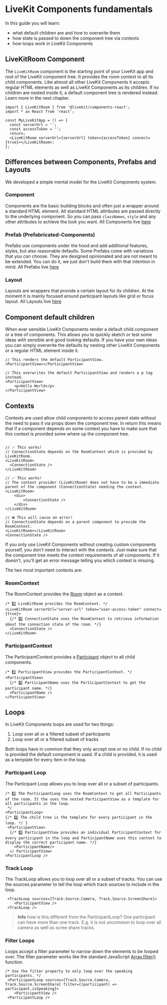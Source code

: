# LiveKit Components fundamentals

In this guide you will learn:

- what default children are and how to overwrite them
- how state is passed to down the component tree via contexts
- how loops work in LiveKit Components

## LiveKitRoom Component

The `LiveKitRoom` component is the starting point of your LiveKit app and root of the LiveKit component tree. It provides the room context to all its child components. Like almost all other LiveKit Components it accepts regular HTML elements as well as LiveKit Components as its children. If no children are nested inside it, a default component tree is rendered instead. Learn more in the next chapter.

```tsx
import { LiveKitRoom } from '@livekit/components-react';
import * as React from 'react';

const MyLiveKitApp = () => {
  const serverUrl = '';
  const accessToken = '';
  return;
  <LiveKitRoom serverUrl={serverUrl} token={accessToken} connect={true}></LiveKitRoom>;
};
```

## Differences between Components, Prefabs and Layouts

We developed a simple mental model for the LiveKit Components system.

### Component

Components are the basic building blocks and often just a wrapper around a standard HTML element. All standard HTML attributes are passed directly to the underlying component. So you can pass `classNames`, `style` and any other attributes to achieve the look you want.
All Components live [here](../../../packages/react/src/components/)

### Prefab (Prefabricated-Components)

Prefabs use components under the hood and add additional features, styles, but also reasonable defaults. Some Prefabs come with variations that you can choose. They are designed opinionated and are not meant to be extended. You can do it, we just don't build them with that intention in mind.
All Prefabs live [here](../../../packages/react/src/prefabs/)

### Layout

Layouts are wrappers that provide a certain layout for its children. At the moment it is mainly focused around participant layouts like grid or focus layout.
All Layouts live [here](../../../packages/react/src/layout/)

## Component default children

When ever sensible LiveKit Components render a default child component or a tree of components. This allows you to quickly sketch or test some ideas with sensible and good looking defaults. If you have your own ideas you can simply overwrite the defaults by nesting other LiveKit Components or a regular HTML element inside it.

```tsx
// This renders the default ParticipantView.
<ParticipantView></ParticipantView>

// This overwrites the default ParticipantView and renders a p tag instead.
<ParticipantView>
    <p>Hello World</p>
</ParticipantView>
```

## Contexts

Contexts are used allow child components to access parent state without the need to pass it via props down the component tree. In return this means that if a component depends on some context you have to make sure that this context is provided some where up the component tree.

```tsx

// ✅ This works!
// ConnectionState depends on the RoomContext which is provided by LiveKitRoom.
<LiveKitRoom>
  <ConnectionState />
</LiveKitRoom>

// ✅ This works!
// The context provider (LiveKitRoom) does not have to be a immediate parent of the component (ConnectionState) needing the context.
<LiveKitRoom>
    <div>
        <ConnectionState />
    </div>
</LiveKitRoom>

// ❌ This will cause an error!
// ConnectionState depends on a parent component to provide the RoomContext.
<LiveKitRoom></LiveKitRoom>
<ConnectionState />
```

If you only use LiveKit Components without creating custom components yourself, you don't need to interact with the contexts. Just make sure that the component tree meets the context requirements of all components. If it doesn't, you'll get an error message telling you which context is missing.

The two most important contexts are:

### RoomContext

The RoomContext provides the [Room](https://docs.livekit.io/client-sdk-js/classes/Room.html) object as a context.

```tsx
/* 1️⃣ LiveKitRoom provides the RoomContext. */
<LiveKitRoom serverUrl="server-url" token="user-access-token" connect={true}>
  {/* 2️⃣ ConnectionState uses the RoomContext to retrieve information about the connection state of the room. */}
  <ConnectionState />
</LiveKitRoom>
```

### ParticipantContext

The ParticipantContext provides a [Participant](https://docs.livekit.io/client-sdk-js/classes/Room.html) object to all child components.

```tsx
/* 1️⃣ ParticipantView provides the ParticipantContext. */
<ParticipantView>
  {/* 2️⃣ ParticipantName uses the ParticipantContext to get the participant name. */}
  <ParticipantName />
</ParticipantView>
```

## Loops

In LiveKit Components loops are used for two things:

1. Loop over all or a filtered subset of participants
2. Loop over all or a filtered subset of tracks

Both loops have in common that they only accept one or no child. If no child is provided the default component is used. If a child is provided, it is used as a template for every item in the loop.

### Participant Loop

The Participant Loop allows you to loop over all or a subset of participants.

```tsx
/* 1️⃣ The ParticipantLoop uses the RoomContext to get all Participants of the room. It the uses the nested ParticipantView as a template for all participants in the loop.
 */
<ParticipantLoop>
{/* 2️⃣ The child tree is the template for every participant in the loop. */ }
 <ParticipantView>
  {/* 3️⃣ ParticipantView provides an individual ParticipantContext for every participant in the loop and ParticipantName uses this context to display the correct participant name. */}
    <ParticipantName/>
  </ ParticipantView>
<ParticipantLoop />
```

### Track Loop

The TrackLoop allows you to loop over all or a subset of tracks. You can use the sources parameter to tell the loop which track sources to include in the loop.

```tsx
 <TrackLoop sources=[Track.Source.Camera, Track.Source.ScreenShare]>
    <ParticipantView />
 <TrackLoop />
```

> **Info** how is this different from the ParticipantLoop? One participant can have more than one track. E.g. it is not uncommon to loop over all camera as well as scree share tracks.

### Filter Loops

Loops accept a filter parameter to narrow down the elements to be looped over. The filter parameter works like the standard JavaScript [Array.filter()](https://developer.mozilla.org/en-US/docs/Web/JavaScript/Reference/Global_Objects/Array/filter) function.

```tsx
/* Use the filter property to only loop over the speaking participants. */
 <ParticipantLoop sources=[Track.Source.Camera, Track.Source.ScreenShare] filter={(participant) => participant.isSpeaking}>
    <ParticipantView />
 <ParticipantLoop />
```
